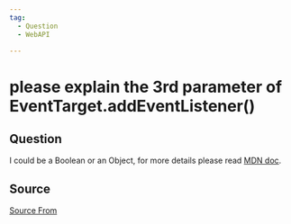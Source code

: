 ```yaml
---
tag:
  - Question
  - WebAPI

---
```

  
# please explain the 3rd parameter of EventTarget.addEventListener()

## Question
I could be a Boolean or an Object, for more details please read [MDN doc](https://developer.mozilla.org/en-US/docs/Web/API/EventTarget/addEventListener).




##  Source
[Source From](https://bigfrontend.dev/question/please-explain-the-3rd-parameter-of-EventTarget-addEventListener)

  